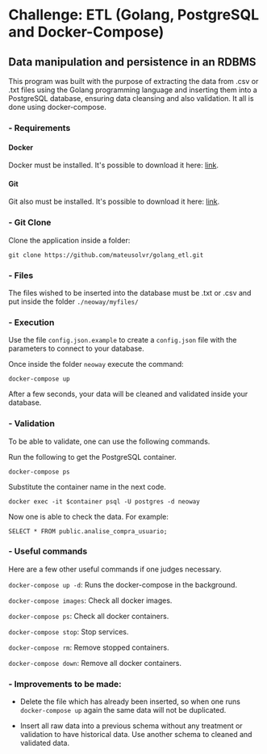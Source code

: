 # Challenge: ETL (Golang, PostgreSQL and Docker-Compose)
## Data manipulation and persistence in an RDBMS

This program was built with the purpose of extracting the data from .csv or .txt files using the Golang programming language and inserting them into a PostgreSQL database, ensuring data cleansing and also validation. It all is done using docker-compose.

### - Requirements

#### Docker
Docker must be installed. It's possible to download it here: [link](https://www.docker.com/products/docker-desktop).

#### Git
Git also must be installed. It's possible to download it here: [link](https://git-scm.com/downloads).

### - Git Clone

Clone the application inside a folder:
```console
git clone https://github.com/mateusolvr/golang_etl.git
```

### - Files

The files wished to be inserted into the database must be .txt or .csv and put inside the folder `./neoway/myfiles/`

### - Execution

Use the file `config.json.example` to create a `config.json` file with the parameters to connect to your database.

Once inside the folder `neoway` execute the command:
```console
docker-compose up
```

After a few seconds, your data will be cleaned and validated inside your database.

### - Validation

To be able to validate, one can use the following commands.

Run the following to get the PostgreSQL container.
```console
docker-compose ps
```
Substitute the container name in the next code.
```console
docker exec -it $container psql -U postgres -d neoway
```

Now one is able to check the data. For example:
```console
SELECT * FROM public.analise_compra_usuario;
```

### - Useful commands

Here are a few other useful commands if one judges necessary.

`docker-compose up -d`: Runs the docker-compose in the background.

`docker-compose images`: Check all docker images.

`docker-compose ps`: Check all docker containers.

`docker-compose stop`: Stop services.

`docker-compose rm`: Remove stopped containers.

`docker-compose down`: Remove all docker containers.



### - Improvements to be made:

- Delete the file which has already been inserted, so when one runs `docker-compose up` again the same data will not be duplicated.

- Insert all raw data into a previous schema without any treatment or validation to have historical data. Use another schema to cleaned and validated data.
